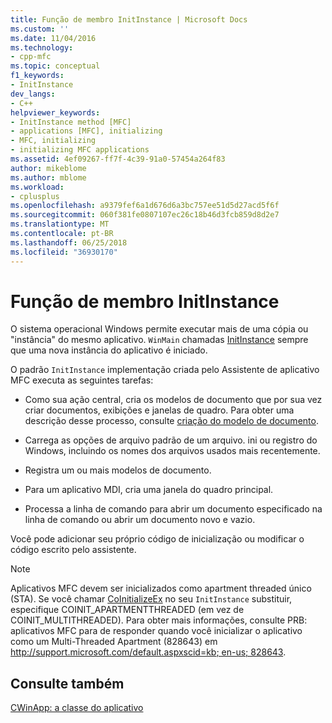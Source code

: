 ```yaml
---
title: Função de membro InitInstance | Microsoft Docs
ms.custom: ''
ms.date: 11/04/2016
ms.technology:
- cpp-mfc
ms.topic: conceptual
f1_keywords:
- InitInstance
dev_langs:
- C++
helpviewer_keywords:
- InitInstance method [MFC]
- applications [MFC], initializing
- MFC, initializing
- initializing MFC applications
ms.assetid: 4ef09267-ff7f-4c39-91a0-57454a264f83
author: mikeblome
ms.author: mblome
ms.workload:
- cplusplus
ms.openlocfilehash: a9379fef6a1d676d6a3bc757ee51d5d27acd5f6f
ms.sourcegitcommit: 060f381fe0807107ec26c18b46d3fcb859d8d2e7
ms.translationtype: MT
ms.contentlocale: pt-BR
ms.lasthandoff: 06/25/2018
ms.locfileid: "36930170"
---
```

# <a name="initinstance-member-function"></a>Função de membro InitInstance
O sistema operacional Windows permite executar mais de uma cópia ou "instância" do mesmo aplicativo. `WinMain` chamadas [InitInstance](../mfc/reference/cwinapp-class.md#initinstance) sempre que uma nova instância do aplicativo é iniciado.  
  
 O padrão `InitInstance` implementação criada pelo Assistente de aplicativo MFC executa as seguintes tarefas:  
  
-   Como sua ação central, cria os modelos de documento que por sua vez criar documentos, exibições e janelas de quadro. Para obter uma descrição desse processo, consulte [criação do modelo de documento](../mfc/document-template-creation.md).  
  
-   Carrega as opções de arquivo padrão de um arquivo. ini ou registro do Windows, incluindo os nomes dos arquivos usados mais recentemente.  
  
-   Registra um ou mais modelos de documento.  
  
-   Para um aplicativo MDI, cria uma janela do quadro principal.  
  
-   Processa a linha de comando para abrir um documento especificado na linha de comando ou abrir um documento novo e vazio.  
  
 Você pode adicionar seu próprio código de inicialização ou modificar o código escrito pelo assistente.  
  
> [!NOTE]
>  Aplicativos MFC devem ser inicializados como apartment threaded único (STA). Se você chamar [CoInitializeEx](http://msdn.microsoft.com/library/windows/desktop/ms695279) no seu `InitInstance` substituir, especifique COINIT_APARTMENTTHREADED (em vez de COINIT_MULTITHREADED). Para obter mais informações, consulte PRB: aplicativos MFC para de responder quando você inicializar o aplicativo como um Multi-Threaded Apartment (828643) em [ http://support.microsoft.com/default.aspxscid=kb; en-us; 828643](http://support.microsoft.com/default.aspxscid=kb;en-us;828643).  
  
## <a name="see-also"></a>Consulte também  
 [CWinApp: a classe do aplicativo](../mfc/cwinapp-the-application-class.md)
